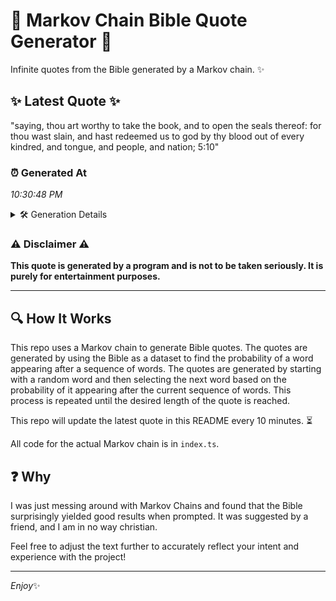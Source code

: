 # 📖 Markov Chain Bible Quote Generator 📖

Infinite quotes from the Bible generated by a Markov chain. ✨

## ✨ Latest Quote ✨
"saying, thou art worthy to take the book, and to open the seals thereof: for thou wast slain, and hast redeemed us to god by thy blood out of every kindred, and tongue, and people, and nation; 5:10"

### ⏰ Generated At
*10:30:48 PM*

<details>
    <summary>🛠️ Generation Details</summary>
    <p>
        <strong>🌱 Seed:</strong> saying,<br>
        <strong>🔄 Iterations:</strong> 37<br>
        <strong>📜 Context History:</strong><br>[ saying, ]: thou<br>[ saying,, thou ]: art<br>[ saying,, thou, art ]: worthy<br>[ saying,, thou, art, worthy ]: to<br>[ saying,, thou, art, worthy, to ]: take<br>[ saying,, thou, art, worthy, to, take ]: the<br>[ thou, art, worthy, to, take, the ]: book,<br>[ art, worthy, to, take, the, book, ]: and<br>[ worthy, to, take, the, book,, and ]: to<br>[ to, take, the, book,, and, to ]: open<br>[ take, the, book,, and, to, open ]: the<br>[ the, book,, and, to, open, the ]: seals<br>[ book,, and, to, open, the, seals ]: thereof:<br>[ and, to, open, the, seals, thereof: ]: for<br>[ to, open, the, seals, thereof:, for ]: thou<br>[ open, the, seals, thereof:, for, thou ]: wast<br>[ the, seals, thereof:, for, thou, wast ]: slain,<br>[ seals, thereof:, for, thou, wast, slain, ]: and<br>[ thereof:, for, thou, wast, slain,, and ]: hast<br>[ for, thou, wast, slain,, and, hast ]: redeemed<br>[ thou, wast, slain,, and, hast, redeemed ]: us<br>[ wast, slain,, and, hast, redeemed, us ]: to<br>[ slain,, and, hast, redeemed, us, to ]: god<br>[ and, hast, redeemed, us, to, god ]: by<br>[ hast, redeemed, us, to, god, by ]: thy<br>[ redeemed, us, to, god, by, thy ]: blood<br>[ us, to, god, by, thy, blood ]: out<br>[ to, god, by, thy, blood, out ]: of<br>[ god, by, thy, blood, out, of ]: every<br>[ by, thy, blood, out, of, every ]: kindred,<br>[ thy, blood, out, of, every, kindred, ]: and<br>[ blood, out, of, every, kindred,, and ]: tongue,<br>[ out, of, every, kindred,, and, tongue, ]: and<br>[ of, every, kindred,, and, tongue,, and ]: people,<br>[ every, kindred,, and, tongue,, and, people, ]: and<br>[ kindred,, and, tongue,, and, people,, and ]: nation;<br>[ and, tongue,, and, people,, and, nation; ]: 5:10<br>
    </p>
</details>

### ⚠️ Disclaimer ⚠️
**This quote is generated by a program and is not to be taken seriously. It is purely for entertainment purposes.**

---

## 🔍 How It Works

This repo uses a Markov chain to generate Bible quotes. The quotes are generated by using the Bible as a dataset to find the probability of a word appearing after a sequence of words. The quotes are generated by starting with a random word and then selecting the next word based on the probability of it appearing after the current sequence of words. This process is repeated until the desired length of the quote is reached.

This repo will update the latest quote in this README every 10 minutes. ⏳

All code for the actual Markov chain is in `index.ts`.

## ❓ Why

I was just messing around with Markov Chains and found that the Bible surprisingly yielded good results when prompted. 
It was suggested by a friend, and I am in no way christian.

Feel free to adjust the text further to accurately reflect your intent and experience with the project!

---

*Enjoy*✨
